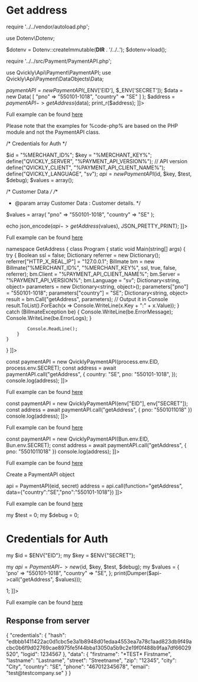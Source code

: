 # Get address

<include from="Snippets-PaymentAPI.md" element-id="snippet-header"></include>

<tabs>
  <tab title="%code-json%">
<code-block lang="JSON">
<![CDATA[
{
    "credentials": {
        "id": "%MERCHANT_ID%",
        "hash": "d12fffb30cc76ebf7ba5c5bc496188cea46c1cf09ebaa4421391f9571bd4df6920223222e87b6bf0dcb7fa8867410851e148f84f9dec6d94b1fddf9f66dc1307",
        "version": "%PAYMENT_API_VERSION%",
        "client": "%PAYMENT_API_CLIENT_NAME%",
        "language": "sv",
        "time": "1417004339.9291"
    },
    "data": {
        "pno": "550101-1018",
        "country": "SE"
    },
    "function": "getAddress"
}
]]>
</code-block>
  </tab>

<tab title="%code-php%">
<code-block lang="php">
<![CDATA[
<?php
declare(strict_types=1);

require '../../vendor/autoload.php';

use Dotenv\Dotenv;

$dotenv = Dotenv::createImmutable(__DIR__ . '/../..');
$dotenv->load();

require '../../src/Payment/PaymentAPI.php';

use Qvickly\Api\Payment\PaymentAPI;
use Qvickly\Api\Payment\DataObjects\Data;

$paymentAPI = new PaymentAPI($_ENV['EID'], $_ENV['SECRET']);
$data = new Data(
    [
        "pno" => "550101-1018",
        "country" => "SE"
    ]
);
$address = $paymentAPI->getAddress($data);
print_r($address);
]]>
</code-block>

Full example can be found [here](https://github.com/Billmate/qvickly-php-module/blob/main/examples/PaymentAPI/getAddress.php)

Please note that the examples for %code-php% are based on the PHP module and not the PaymentAPI class.

</tab>

  <tab title="%code-phplegacy%">
<code-block lang="PHP">
<![CDATA[
<?php
include('../PaymentAPI.php');
$test = true;
$debug = false;

/* Credentials for Auth */

$id = "%MERCHANT_ID%";
$key = "%MERCHANT_KEY%";
define("QVICKLY_SERVER", "%PAYMENT_API_VERSION%"); // API version
define("QVICKLY_CLIENT", "%PAYMENT_API_CLIENT_NAME%");
define("QVICKLY_LANGUAGE", "sv");
$api = new PaymentAPI($id, $key, $test, $debug);
$values = array();

/* Customer Data */
/**
* @param array Customer Data : Customer details.
  */

$values = array(
    "pno" => "550101-1018",
    "country" => "SE"
);

echo json_encode($api->getAddress($values), JSON_PRETTY_PRINT);
]]>
</code-block>

Full example can be found [here](https://github.com/Billmate/QvicklyAPISamples/blob/main/PHP.Legacy/examples/getAddress.php)

</tab>



  <tab title="%code-csharp%">
<code-block lang="c#">
<![CDATA[
using System;
using System.Collections.Generic;
using System.Linq;
using System.Text;
using BillmateAPI;

namespace GetAddress
{
    class Program
    {
        static void Main(string[] args)
        {
            try
            {
                Boolean ssl = false;
                Dictionary referrer = new Dictionary();
                referrer["HTTP_X_REAL_IP"] = "127.0.0.1";
                Billmate bm = new Billmate("%MERCHANT_ID%", "%MERCHANT_KEY%", ssl, true, false, referrer);
                bm.Client = "%PAYMENT_API_CLIENT_NAME%";
                bm.Server = "%PAYMENT_API_VERSION%";
                bm.Language = "sv";
                Dictionary<string, object> parameters = new Dictionary<string, object>();
                parameters["pno"] = "550101-1018";
                parameters["country"] = "SE";
                Dictionary<string, object> result = bm.Call("getAddress", parameters);
                // Output it in Console
                result.ToList().ForEach(x => Console.WriteLine(x.Key + ":" + x.Value));
            }
            catch (BillmateException be)
            {
                Console.WriteLine(be.ErrorMessage);
                Console.WriteLine(be.ErrorLogs);
            }

            Console.ReadLine();
        }
    }
}
]]>
</code-block>
  </tab>

<tab title="%code-node%">
<code-block lang="javascript">
<![CDATA[
import { QvicklyPaymentAPI } from "../../PaymentAPI.js";

const paymentAPI = new QvicklyPaymentAPI(process.env.EID, process.env.SECRET);
const address = await paymentAPI.call("getAddress", {
    country: "SE",
    pno: "550101-1018",
});
console.log(address);
]]>
</code-block>

Full example can be found [here](https://github.com/Billmate/QvicklyAPISamples/blob/main/Node.JS/examples/PaymentAPI/getAddress.js)

</tab>

<tab title="%code-deno%">
<code-block lang="javascript">
<![CDATA[
import {QvicklyPaymentAPI, env} from "../../PaymentAPI.ts";

const paymentAPI = new QvicklyPaymentAPI(env["EID"], env["SECRET"]);
const address = await paymentAPI.call("getAddress", { pno: "5501011018" })
console.log(address);
]]>
</code-block>

Full example can be found [here](https://github.com/Billmate/QvicklyAPISamples/blob/main/Deno/examples/PaymentAPI/getAddress.ts)

</tab>

<tab title="%code-bun%">
<code-block lang="javascript">
<![CDATA[
import QvicklyPaymentAPI from "../../PaymentAPI";

const paymentAPI = new QvicklyPaymentAPI(Bun.env.EID, Bun.env.SECRET);
const address = await paymentAPI.call("getAddress", { pno: "5501011018" })
console.log(address);
]]>
</code-block>

Full example can be found [here](https://github.com/Billmate/QvicklyAPISamples/blob/main/Bun/examples/PaymentAPI/getAddress.ts)

</tab>

  <tab title="%code-python%">
<code-block lang="Python">
<![CDATA[
from PaymentAPI import PaymentAPI

# Create a PaymentAPI object
api = PaymentAPI(eid, secret)
address = api.call(function="getAddress", data={"country":"SE","pno":"550101-1018"})
]]>
</code-block>

Full example can be found [here](https://github.com/Billmate/QvicklyAPISamples/blob/main/Python/examples/PaymentAPI/getAddress.py)

  </tab>

<tab title="%code-perl%">
<code-block lang="perl">
<![CDATA[
#!/usr/bin/perl
use strict;
use warnings;
use JSON::PP;
use Data::Dumper;
use lib '../..';
require "PaymentAPI.pl";
require "LoadEnv.pl";
LoadEnv('../../.env');

my $test = 0;
my $debug = 0;

# Credentials for Auth
my $id = $ENV{"EID"};
my $key = $ENV{"SECRET"};

my $api = PaymentAPI->new($id, $key, $test, $debug);
my $values = {
    'pno' => "550101-1018",
    "country" => "SE",
};
print(Dumper($api->call("getAddress", $values)));

1;
]]>
</code-block>

Full example can be found [here](https://github.com/Billmate/QvicklyAPISamples/blob/main/Perl/examples/PaymentAPI/getAddress.pl)

</tab>

</tabs>

## Response from server
<code-block lang="json">
{
    "credentials": {
        "hash": "edbbb1411422ac0d1cbc5e3a1b8948d01edaa4553ea7a78c1aad823db9f49acbc0b6f9d02769cae8975fe5f44bba13050a5b9c2e19f0f488b9faa7df66029520",
        "logid": 1234567
    },
    "data": {
        "firstname": "*TEST* Firstname",
        "lastname": "Lastname",
        "street": "Streetname",
        "zip": "12345",
        "city": "City",
        "country": "SE",
        "phone": "467012345678",
        "email": "test@testcompany.se"
    }
}
</code-block>

<include from="Snippets-Examples.md" element-id="snippet-footer"></include>